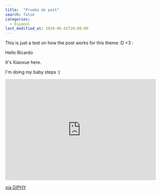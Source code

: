 ```yaml
---
title:  "Prueba de post"
search: false
categories: 
  - Espanol
last_modified_at: 2020-06-01T20:00:00
---
```


This is just a test on how the post works for this theme :D <3 :
 
<p>Hello Ricardo</p>
<p>It's Xiaoxue here. </p>
<p>I'm doing my baby steps :) </p>
<iframe src="https://giphy.com/embed/Hs6f36KUBjWww" width="480" height="322" frameBorder="0" class="giphy-embed" allowFullScreen></iframe>
<p><a href="https://giphy.com/gifs/naruto-too-lazy-to-put-more-tags-ohhh-well-maybe-ill-edit-later-challenge-Hs6f36KUBjWww">via GIPHY</a></p>
